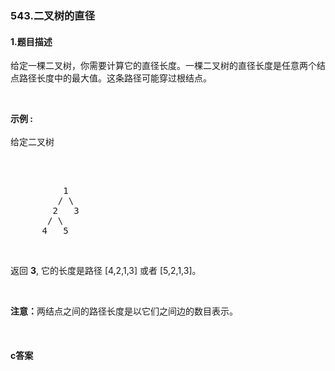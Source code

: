 ### 543.二叉树的直径

#### 1.题目描述

<p>给定一棵二叉树，你需要计算它的直径长度。一棵二叉树的直径长度是任意两个结点路径长度中的最大值。这条路径可能穿过根结点。</p><br/><p><strong>示例 :</strong><br /><br/>给定二叉树</p><br/><pre><br/>          1<br/>         / \<br/>        2   3<br/>       / \     <br/>      4   5    <br/></pre><br/><p>返回&nbsp;<strong>3</strong>, 它的长度是路径 [4,2,1,3] 或者&nbsp;[5,2,1,3]。</p><br/><p><strong>注意：</strong>两结点之间的路径长度是以它们之间边的数目表示。</p><br/>

#### c答案

```c

